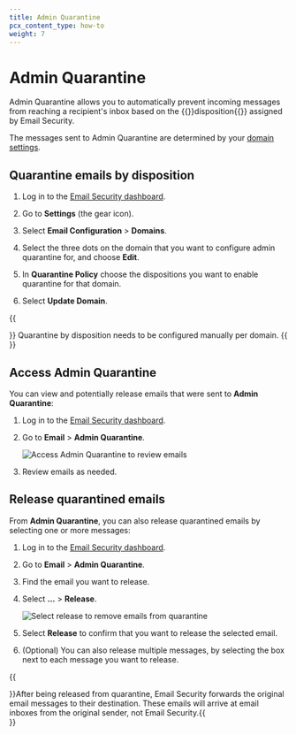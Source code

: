 ```yaml
---
title: Admin Quarantine
pcx_content_type: how-to
weight: 7
---
```


# Admin Quarantine

Admin Quarantine allows you to automatically prevent incoming messages from reaching a recipient's inbox based on the {{<glossary-tooltip term_id="disposition" link="/email-security/reference/dispositions-and-attributes/">}}disposition{{</glossary-tooltip>}} assigned by Email Security.

The messages sent to Admin Quarantine are determined by your [domain settings](/email-security/email-configuration/domains-and-routing/domains/).

## Quarantine emails by disposition

1. Log in to the [Email Security dashboard](https://horizon.area1security.com/).

2. Go to **Settings** (the gear icon).

3. Select **Email Configuration** > **Domains**.

4. Select the three dots on the domain that you want to configure admin quarantine for, and choose **Edit**.

5. In **Quarantine Policy** choose the dispositions you want to enable quarantine for that domain.


6. Select **Update Domain**.

{{<Aside type="note" header="Note">}}
Quarantine by disposition needs to be configured manually per domain.
{{</Aside>}}

## Access Admin Quarantine

You can view and potentially release emails that were sent to **Admin Quarantine**: 

1. Log in to the [Email Security dashboard](https://horizon.area1security.com/).

2. Go to **Email** > **Admin Quarantine**.

    ![Access Admin Quarantine to review emails](/images/email-security/admin-quarantine/access-quarantine.png)

3. Review emails as needed.

## Release quarantined emails

From **Admin Quarantine**, you can also release quarantined emails by selecting one or more messages:

1. Log in to the [Email Security dashboard](https://horizon.area1security.com/).

2. Go to **Email** > **Admin Quarantine**.

3. Find the email you want to release.

4. Select **...** > **Release**.

    ![Select release to remove emails from quarantine](/images/email-security/admin-quarantine/release-emails.png)

5. Select **Release** to confirm that you want to release the selected email.

6. (Optional) You can also release multiple messages, by selecting the box next to each message you want to release.

{{<Aside type="note">}}After being released from quarantine, Email Security forwards the original email messages to their destination. These emails will arrive at email inboxes from the original sender, not Email Security.{{</Aside>}}